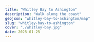 ```yaml
---
title: "Whitley Bay to Ashington"
description: "Walk along the coast"
geojson: "whitley-bay-to-ashington/map"
slug: "whitley-bay-to-ashington"
cover: "./whitley-bay.jpg"
date: 2025-01-25
---
```

